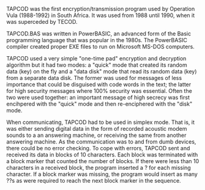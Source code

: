 TAPCOD was the first encryption/transmission program used by Operation Vula (1988-1992) in South Africa. It was used from 1988 until 1990, when it was superceded by TECOD.

TAPCOD.BAS was written in PowerBASIC, an advanced form of the Basic programming language that was popular in the 1980s. The PowerBASIC compiler created proper EXE files to run on Microsoft MS-DOS computers.

TAPCOD used a very simple "one-time pad" encryption and decryption algorithm but it had two modes: a "quick" mode that created its random data (key) on the fly and a "data disk" mode that read its random data (key) from a separate data disk. The former was used for messages of less importance that could be disguised with code words in the text; the latter for high security messages where 100% security was essential. Often the two were used together: an important message of high secrecy was first encihpered with the "quick" mode and then re-enciphered with the "disk" mode.

When communicating, TAPCOD had to be used in simplex mode. That is, it was either sending digital data in the form of recorded acoustic modem sounds to a an answering machine, or receiving the same from another answering machine. As the communication was to and from dumb devices, there could be no error checking. To cope with errors, TAPCOD sent and received its data in blocks of 10 characters. Each block was terminated with a block marker that counted the number of blocks. If there were less than 10 characters in a received block, the program inserted a ? for each missing character. If a block marker was missing, the program would insert as many ??s as were required to reach the next block marker in the sequence.

